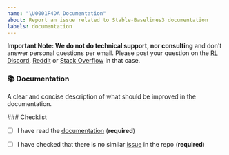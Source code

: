 ```yaml
---
name: "\U0001F4DA Documentation"
about: Report an issue related to Stable-Baselines3 documentation
labels: documentation
---
```


**Important Note: We do not do technical support, nor consulting** and don't answer personal questions per email.
Please post your question on the [RL Discord](https://discord.com/invite/xhfNqQv), [Reddit](https://www.reddit.com/r/reinforcementlearning/) or [Stack Overflow](https://stackoverflow.com/) in that case.

### 📚 Documentation

A clear and concise description of what should be improved in the documentation.

### Checklist

- [ ] I have read the [documentation](https://stable-baselines3.readthedocs.io/en/master/) (**required**)
- [ ] I have checked that there is no similar [issue](https://github.com/DLR-RM/stable-baselines3/issues) in the repo (**required**)



<!--- This Template is an edited version of the one from https://github.com/pytorch/pytorch -->

